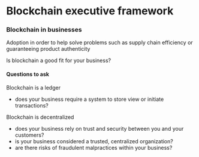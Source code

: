 # Blockchain executive framework

### Blockchain in businesses
Adoption in order to help solve problems such as supply chain efficiency or guaranteeing product authenticity

Is blockchain a good fit for your business?

#### Questions to ask
Blockchain is a ledger
- does your business require a system to store view or initiate transactions?

Blockchain is decentralized
- does your business rely on trust and security between you and your customers?
- is your business considered a trusted, centralized organization?
- are there risks of fraudulent malpractices within your business?
